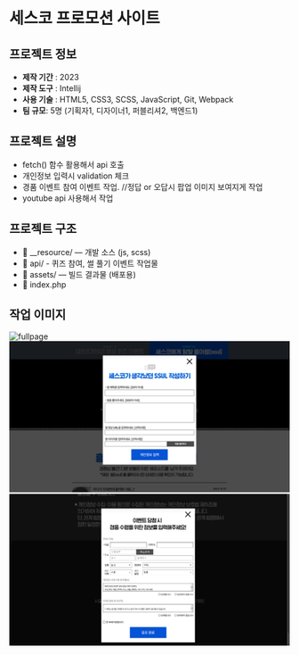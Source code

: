 # 세스코 프로모션 사이트

## 프로젝트 정보
- **제작 기간** : 2023
- **제작 도구** : Intellij
- **사용 기술** : HTML5, CSS3, SCSS, JavaScript, Git, Webpack
- **팀 규모**: 5명 (기획자1, 디자이너1, 퍼블리셔2, 백엔드1)

## 프로젝트 설명
- fetch() 함수 활용해서 api 호출
- 개인정보 입력시 validation 체크
- 경품 이벤트 참여 이벤트 작업. //정답 or 오답시 팝업 이미지 보여지게 작업
- youtube api 사용해서 작업

## 프로젝트 구조
- 📂 __resource/ — 개발 소스 (js, scss)
- 📂 api/ - 퀴즈 참여, 썰 풀기 이벤트 작업물
- 📂 assets/ — 빌드 결과물 (배포용)
- 📄 index.php

## 작업 이미지
<img src="./assets/images/readme/img_1.png" alt="fullpage" width="600" />
<img src="./assets/images/readme/img_2.png" alt="fullpage" width="600" />
<img src="./assets/images/readme/img_3.png" alt="fullpage" width="600" />